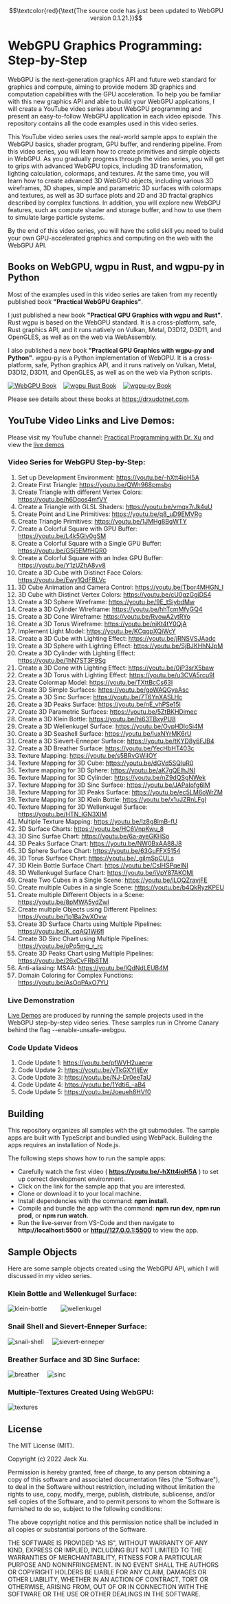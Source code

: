 $$\textcolor{red}{\text{The source code has just been updated to WebGPU version 0.1.21.}}$$

# WebGPU Graphics Programming: Step-by-Step 

WebGPU is the next-generation graphics API and future web standard for graphics and compute, aiming to provide modern 3D graphics and 
computation capabilities with the GPU acceleration. To help you be familiar with this new graphics API and able to build your WebGPU 
applications, I will create a YouTube video series about WebGPU programming and present an easy-to-follow WebGPU application in each video episode. 
This repository contains all the code examples used in this video series.

This YouTube video series uses the real-world sample apps to explain the WebGPU basics, shader program, GPU buffer, and rendering pipeline. From this video series, you will learn how to create primitives and simple objects in WebGPU. As you gradually progress through the video series, you will get to grips with advanced WebGPU topics, including 3D transformation, lighting calculation, colormaps, and textures. At the same time, you will learn how to create advanced 3D WebGPU objects, including various 3D wireframes, 3D shapes, simple and parametric 3D surfaces with 
colormaps and textures, as well as 3D surface plots and 2D and 3D fractal graphics described by complex functions. In addition, you will explore new WebGPU features, such as compute shader and storage buffer, and how to use them to simulate large particle systems.

By the end of this video series, you will have the solid skill you need to build your own GPU-accelerated graphics and computing on the web with the WebGPU API. 

## Books on WebGPU, wgpu in Rust, and wgpu-py in Python
Most of the examples used in this video series are taken from my recently published book **"Practical WebGPU Graphics"**. 

I just published a new book **"Practical GPU Graphics with wgpu and Rust"**. Rust wgpu is based on the WebGPU standard. It is a cross-platform, safe, Rust graphics API, and it runs natively on Vulkan, Metal, D3D12, D3D11, and OpenGLES, as well as on the web via WebAssembly.

I also published a new book **"Practical GPU Graphics with wgpu-py and Python"**. wgpu-py is a Python implementation of WebGPU. It is a cross-platform, safe, Python graphics API, and it runs natively on Vulkan, Metal, D3D12, D3D11, and OpenGLES, as well as on the web via Python scripts.

[![WebGPU Book](assets/webgpu01.png)](https://drxudotnet.com)&nbsp;&nbsp;&nbsp; [![wgpu Rust Book](assets/wgpu01.png)](https://drxudotnet.com)
&nbsp;&nbsp;&nbsp;[![wgpu-py Book](assets/wgpupy01.png)](https://drxudotnet.com)

Please see details about these books at https://drxudotnet.com. 

## YouTube Video Links and Live Demos:

Please visit my YouTube channel: [Practical Programming with Dr. Xu](https://www.youtube.com/c/PracticalProgrammingWithDrXu) and view the [live demos](https://jack1232.github.io/webgpu00/)

### Video Series for WebGPU Step-by-Step:

1. Set up Development Environment: https://youtu.be/-hXtt4ioH5A  
2. Create First Triangle: https://youtu.be/QWh968pmsbg
3. Create Triangle with different Vertex Colors: https://youtu.be/h6Dqos4mfVY
4. Create a Triangle with GLSL Shaders: https://youtu.be/vmqx7rJk4uU
5. Create Point and Line Primitives: https://youtu.be/q8_uD9EMVRg
6. Create Triangle Primitives: https://youtu.be/1JMHg8BgWTY
7. Create a Colorful Square with GPU Buffer: https://youtu.be/L4k5Glv0gSM
8. Create a Colorful Square with a Single GPU Buffer: https://youtu.be/G5j5EMfHQR0
9. Create a Colorful Square with an Index GPU Buffer: https://youtu.be/Y1zUZhA8vv8
10. Create a 3D Cube with Distinct Face Colors: https://youtu.be/Ewy1QdFBLVc
11. 3D Cube Animation and Camera Control: https://youtu.be/Tbor4MHGN_I
12. 3D Cube with Distinct Vertex Colors: https://youtu.be/cU0gzGgjDS4 
13. Create a 3D Sphere Wireframe: https://youtu.be/9E_tSiybdMw
14. Create a 3D Cylinder Wireframe: https://youtu.be/hhTcmMfyGQ4
15. Create a 3D Cone Wireframe: https://youtu.be/RyowA2ytRYo
16. Create a 3D Torus Wireframe: https://youtu.be/njKt4tY0QjA
17. Implement Light Model: https://youtu.be/KCqqpXQiWcY 
18. Create a 3D Cube with Lighting Effect: https://youtu.be/jRNSVSJAadc
19. Create a 3D Sphere with Lighting Effect: https://youtu.be/SjBJKHhNJpM
20. Create a 3D Cylinder with Lighting Effect: https://youtu.be/1hN7ST3F9Sg 
21. Create a 3D Cone with Lighting Effect: https://youtu.be/0jP3srX5baw
22. Create a 3D Torus with Lighting Effect: https://youtu.be/u3CVA5rcu9I
23. Create Colormap Model: https://youtu.be/TXttBcCs63I
24. Create 3D Simple Surfaces: https://youtu.be/goWAQGyaAsc 
25. Create a 3D Sinc Surface: https://youtu.be/7T6YnXASLHc
26. Create a 3D Peaks Surface: https://youtu.be/nE_vhPSe15I
27. Create 3D Parametric Surfaces: https://youtu.be/5ZtBKHDimec
28. Create a 3D Klein Bottle: https://youtu.be/hi63TBxyPU8
29. Create a 3D Wellenkugel Surface: https://youtu.be/OvpHDloSi4M 
30. Create a 3D Seashell Surface: https://youtu.be/IuxNYrMK6rU 
31. Create a 3D Sievert-Enneper Surface: https://youtu.be/tKYD8y6FJB4
32. Create a 3D Breather Surface: https://youtu.be/YecHbHT403c
33. Texture Mapping: https://youtu.be/s5BRvGWiIOY 
34. Texture Mapping for 3D Cube: https://youtu.be/dGVd5SQluR0
35. Texture mapping for 3D Sphere: https://youtu.be/aK7gQEIhJNI
36. Texture Mapping for 3D Cylinder: https://youtu.be/nZ9dQSgNWek 
37. Texture Mapping for 3D Sinc Surface: https://youtu.be/JAPaIofg6lM 
38. Texture Mapping for 3D Peaks Surface: https://youtu.be/ec5LM6oWrZM
39. Texture Mapping for 3D Klein Bottle: https://youtu.be/x1uJZRnLFgI
40. Texture Mapping for 3D Wellenkugel Surface: https://youtu.be/HTN_IGN3XIM
41. Multiple Texture Mapping: https://youtu.be/lz8g8lmB-fU
42. 3D Surface Charts: https://youtu.be/HC6VnpKwu_8
43. 3D Sinc Surfae Chart: https://youtu.be/6a-ayeGKHSo
44. 3D Peaks Surface Chart: https://youtu.be/NW0BxAA88J8
45. 3D Sphere Surface Chart: https://youtu.be/63GuFFX5154
46. 3D Torus Surface Chart: https://youtu.be/_giImSpCULs
47. 3D Klein Bottle Surface Chart: https://youtu.be/CslHSPqelNI
48. 3D Wellenkugel Surface Chart: https://youtu.be/iVpY87AKOMI
49. Create Two Cubes in a Single Scene: https://youtu.be/lLOQZravjFE
50. Create multiple Cubes in a single Scene: https://youtu.be/b4QkRyzKPEU
51. Create multiple Different Objects in a Scene: https://youtu.be/8pMWA5ydZwI
52. Create multiple Objects using Different Pipelines: https://youtu.be/1p1Ba2wXOvw
53. Create 3D Surface Charts using Multiple Pipelines: https://youtu.be/K_cqAQ1W6fI
54. Create 3D Sinc Chart using Multiple Pipelines: https://youtu.be/oPq5mg_r_rc
55. Create 3D Peaks Chart using Multiple Pipelines: https://youtu.be/26xCvFRb8TM
56. Anti-aliasing: MSAA: https://youtu.be/lQdNdLEUB4M
57. Domain Coloring for Complex Functions: https://youtu.be/AsOqPAxO7YU

### Live Demonstration
[Live Demos](https://jack1232.github.io/webgpu00/) are produced by running the sample projects used in the WebGPU step-by-step video series.
These samples run in Chrome Canary behind the flag --enable-unsafe-webgpu.

### Code Update Videos
1. Code Update 1: https://youtu.be/pfWVH2uaerw
2. Code Update 2: https://youtu.be/yTkGXYlIjEw
3. Code Update 3: https://youtu.be/NJ-Dr0eeTaU
4. Code Update 4: https://youtu.be/1Ydti6_-aB4
5. Code Update 5: https://youtu.be/Joeueh8HVf0
## Building

This repository organizes all samples with the git submodules. The sample apps are built with TypeScript and bundled using WebPack. Building the apps requires an installation of Node.js.

The following steps shows how to run the sample apps:

* Carefully watch the first video ( **https://youtu.be/-hXtt4ioH5A** ) to set up correct development environment. 
* Click on the link for the sample app that you are interested.
* Clone or download it to your local machine.
* Install dependencies with the command: **npm install**.
* Compile and bundle the app with the command: **npm run dev**, **npm run prod**, or **npm run watch**.
* Run the live-server from VS-Code and then navigate to **http://localhost:5500** or **http://127.0.0.1:5500** to view the app.

## Sample Objects 
Here are some sample objects created using the WebGPU API, which I will discussed in my video series.

### Klein Bottle and Wellenkugel Surface:
![klein-bottle](assets/klein-bottle.png) &nbsp;&nbsp;&nbsp;&nbsp;&nbsp;&nbsp; ![wellenkugel](assets/wellenkugel.png) 

### Snail Shell and Sievert-Enneper Surface:
![snail-shell](assets/snail-shell.png) &nbsp;&nbsp;&nbsp; ![sievert-enneper](assets/sievert-enneper.png)

### Breather Surface and 3D Sinc Surface:
![breather](assets/breather.png) &nbsp;&nbsp;&nbsp; ![sinc](assets/sinc.png) 

### Multiple-Textures Created Using WebGPU:
![textures](assets/textures.png) 


## License

The MIT License (MIT).

Copyright (c) 2022 Jack Xu.

Permission is hereby granted, free of charge, to any person obtaining a copy of this software and associated documentation files (the "Software"), to deal in the Software without restriction, including without limitation the rights to use, copy, modify, merge, publish, distribute, sublicense, and/or sell copies of the Software, and to permit persons to whom the Software is furnished to do so, subject to the following conditions:

The above copyright notice and this permission notice shall be included in all copies or substantial portions of the Software.

THE SOFTWARE IS PROVIDED "AS IS", WITHOUT WARRANTY OF ANY KIND, EXPRESS OR IMPLIED, INCLUDING BUT NOT LIMITED TO THE WARRANTIES OF MERCHANTABILITY, FITNESS FOR A PARTICULAR PURPOSE AND NONINFRINGEMENT. IN NO EVENT SHALL THE AUTHORS OR COPYRIGHT HOLDERS BE LIABLE FOR ANY CLAIM, DAMAGES OR OTHER LIABILITY, WHETHER IN AN ACTION OF CONTRACT, TORT OR OTHERWISE, ARISING FROM, OUT OF OR IN CONNECTION WITH THE SOFTWARE OR THE USE OR OTHER DEALINGS IN THE SOFTWARE.
 
